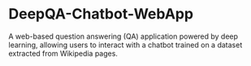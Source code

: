 # DeepQA-Chatbot-WebApp
A web-based question answering (QA) application powered by deep learning, allowing users to interact with a chatbot trained on a dataset extracted from Wikipedia pages.
